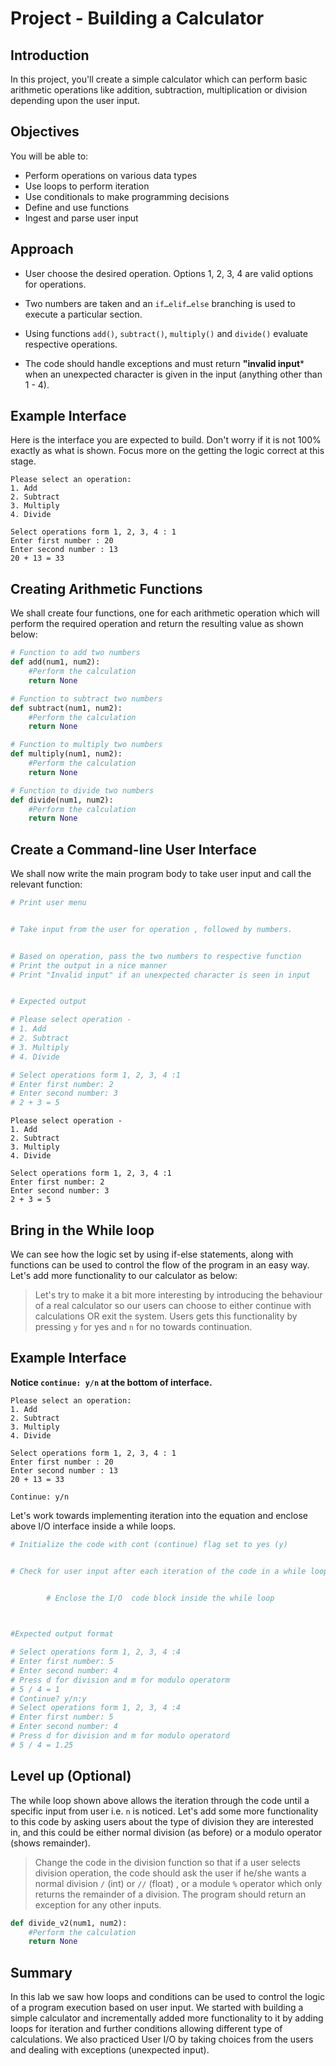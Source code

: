 
# Project - Building a Calculator


## Introduction 

In this project, you'll create a simple calculator which can perform basic arithmetic operations like addition, subtraction, multiplication or division depending upon the user input.

## Objectives

You will be able to:

* Perform operations on various data types 
* Use loops to perform iteration 
* Use conditionals to make programming decisions
* Define and use functions 
* Ingest and parse user input 

## Approach 

* User choose the desired operation. Options 1, 2, 3, 4 are valid options for operations.  
* Two numbers are taken and an `if…elif…else` branching is used to execute a particular section.

* Using functions `add()`, `subtract()`, `multiply()` and `divide()` evaluate respective operations.

* The code should handle exceptions and must return **"invalid input*** when an unexpected character is given in the input (anything other than 1 - 4).

## Example Interface
Here is the interface you are expected to build. Don't worry if it is not 100% exactly as what is shown. Focus more on the getting the logic correct at this stage. 

```
Please select an operation:
1. Add
2. Subtract
3. Multiply
4. Divide

Select operations form 1, 2, 3, 4 : 1
Enter first number : 20
Enter second number : 13
20 + 13 = 33
```

## Creating Arithmetic Functions

We shall create four functions, one for each arithmetic operation which will perform the required operation and return the resulting value as shown below:


```python
# Function to add two numbers 
def add(num1, num2):
    #Perform the calculation
    return None
```


```python
# Function to subtract two numbers 
def subtract(num1, num2):
    #Perform the calculation
    return None
```


```python
# Function to multiply two numbers
def multiply(num1, num2):
    #Perform the calculation
    return None
```


```python
# Function to divide two numbers
def divide(num1, num2):
    #Perform the calculation
    return None
```

## Create a Command-line User Interface
We shall now write the main program body to take user input and call the relevant function:


```python
# Print user menu 


# Take input from the user for operation , followed by numbers. 


# Based on operation, pass the two numbers to respective function
# Print the output in a nice manner
# Print "Invalid input" if an unexpected character is seen in input


# Expected output    

# Please select operation -
# 1. Add
# 2. Subtract
# 3. Multiply
# 4. Divide

# Select operations form 1, 2, 3, 4 :1
# Enter first number: 2
# Enter second number: 3
# 2 + 3 = 5
```

    Please select operation -
    1. Add
    2. Subtract
    3. Multiply
    4. Divide
    
    Select operations form 1, 2, 3, 4 :1
    Enter first number: 2
    Enter second number: 3
    2 + 3 = 5


## Bring in the While loop

We can see how the logic set by using if-else statements, along with functions can be used to control the flow of the program in an easy way. Let's add more functionality to our calculator as below:

>Let's try to make it a bit more interesting by introducing the behaviour of a real calculator so our users can choose to either continue with calculations OR exit the system. Users gets this functionality by pressing `y` for yes and `n` for no towards continuation.

## Example Interface

**Notice `continue: y/n` at the bottom of interface.**

```
Please select an operation:
1. Add
2. Subtract
3. Multiply
4. Divide

Select operations form 1, 2, 3, 4 : 1
Enter first number : 20
Enter second number : 13
20 + 13 = 33

Continue: y/n
```

Let's work towards implementing iteration into the equation and enclose above I/O interface inside a while loops.


```python
# Initialize the code with cont (continue) flag set to yes (y)


# Check for user input after each iteration of the code in a while loop


        # Enclose the I/O  code block inside the while loop
        


#Expected output format

# Select operations form 1, 2, 3, 4 :4
# Enter first number: 5
# Enter second number: 4
# Press d for division and m for modulo operatorm
# 5 / 4 = 1
# Continue? y/n:y
# Select operations form 1, 2, 3, 4 :4
# Enter first number: 5
# Enter second number: 4
# Press d for division and m for modulo operatord
# 5 / 4 = 1.25
```

## Level up (Optional)

The while loop shown above allows the iteration through the code until a specific input from user i.e. `n` is noticed. Let's add some more functionality to this code by asking users about the type of division they are interested in, and this could be either normal division (as before) or a modulo operator (shows remainder).

>Change the code in the division function so that if a user selects division operation, the code should ask the user if he/she wants a normal division `/` (int) or `//` (float) , or a module `%` operator which only returns the remainder of a division. The program should return an exception for any other inputs. 


```python
def divide_v2(num1, num2):
    #Perform the calculation
    return None
```

## Summary

In this lab we saw how loops and conditions can be used to control the logic of a program execution based on user input. We started with building a simple calculator and incrementally added more functionality to it by adding loops for iteration and further conditions allowing different type of calculations. We also practiced User I/O by taking choices from the users and dealing with exceptions (unexpected input). 
